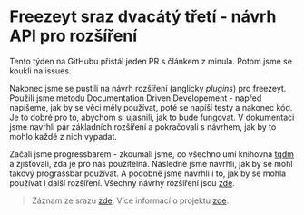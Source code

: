 # Freezeyt sraz dvacátý třetí - návrh API pro rozšíření

Tento týden na GitHubu přistál jeden PR s článkem z minula.
Potom jsme se koukli na issues.

Nakonec jsme se pustili na návrh rozšíření (anglicky *plugins*) pro freezeyt.
Použili jsme metodu Documentation Driven Developement - napřed napíšeme,
jak by se věci měly používat, poté se napíší testy a nakonec kód.
Je to dobré pro to, abychom si ujasnili, jak to bude fungovat.
V dokumentaci jsme navrhli pár základních rozšíření a pokračovali s návrhem,
jak by to mohlo každé z nich vypadat.

Začali jsme progressbarem - zkoumali jsme, co všechno umí knihovna
[tqdm](https://tqdm.github.io/) a zjišťovali, zda je pro nás použitelná.
Následně jsme navrhli, jak by se mohl takový prograssbar používat.
A podobně jsme navrhli i to, jak by se mohla používat i další rozšíření.
Všechny návrhy rozšíření jsou [zde](https://github.com/encukou/freezeyt/pull/114/files#diff-44eccb754ef017d5224e97898040bfd824f493b8e0ef1b5f6104246e922c28c6).

> Záznam ze srazu [zde](https://youtu.be/sna3USRDeDM).
> Více informací o projektu [zde](https://tinyurl.com/freezeyt).
